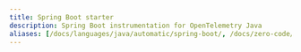 ```yaml
---
title: Spring Boot starter
description: Spring Boot instrumentation for OpenTelemetry Java
aliases: [/docs/languages/java/automatic/spring-boot/, /docs/zero-code/java/spring-boot/]
---
```

